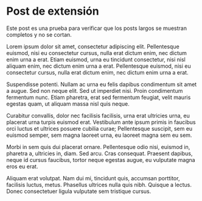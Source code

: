 # Post de extensión

Este post es una prueba para verificar que los posts largos se muestran completos y no se cortan.

Lorem ipsum dolor sit amet, consectetur adipiscing elit. Pellentesque euismod, nisi eu consectetur cursus, nulla erat dictum enim, nec dictum enim urna a erat. Etiam euismod, urna eu tincidunt consectetur, nisi nisl aliquam enim, nec dictum enim urna a erat. Pellentesque euismod, nisi eu consectetur cursus, nulla erat dictum enim, nec dictum enim urna a erat.

Suspendisse potenti. Nullam ac urna eu felis dapibus condimentum sit amet a augue. Sed non neque elit. Sed ut imperdiet nisi. Proin condimentum fermentum nunc. Etiam pharetra, erat sed fermentum feugiat, velit mauris egestas quam, ut aliquam massa nisl quis neque.

Curabitur convallis, dolor nec facilisis facilisis, urna erat ultricies urna, eu placerat urna turpis euismod erat. Vestibulum ante ipsum primis in faucibus orci luctus et ultrices posuere cubilia curae; Pellentesque suscipit, sem eu euismod semper, sem magna laoreet urna, eu laoreet magna sem eu sem.

Morbi in sem quis dui placerat ornare. Pellentesque odio nisi, euismod in, pharetra a, ultricies in, diam. Sed arcu. Cras consequat. Praesent dapibus, neque id cursus faucibus, tortor neque egestas augue, eu vulputate magna eros eu erat.

Aliquam erat volutpat. Nam dui mi, tincidunt quis, accumsan porttitor, facilisis luctus, metus. Phasellus ultrices nulla quis nibh. Quisque a lectus. Donec consectetuer ligula vulputate sem tristique cursus.